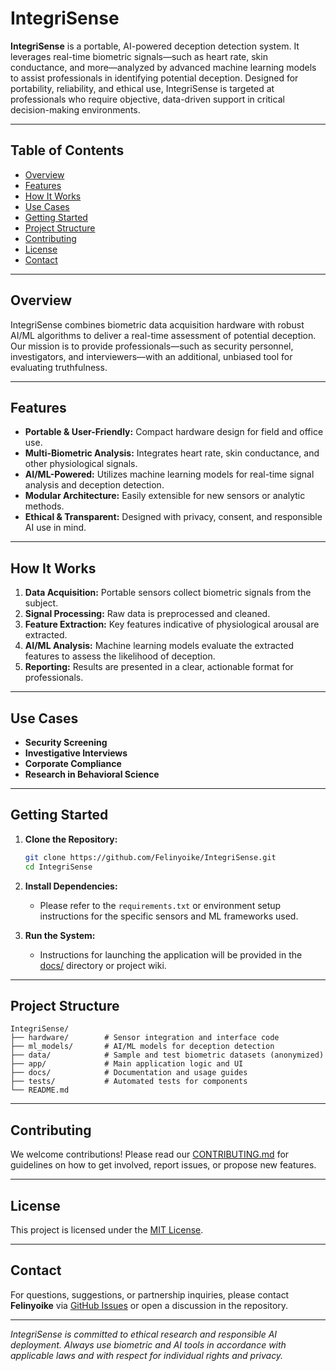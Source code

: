 # IntegriSense

**IntegriSense** is a portable, AI-powered deception detection system. It leverages real-time biometric signals—such as heart rate, skin conductance, and more—analyzed by advanced machine learning models to assist professionals in identifying potential deception. Designed for portability, reliability, and ethical use, IntegriSense is targeted at professionals who require objective, data-driven support in critical decision-making environments.

---

## Table of Contents

- [Overview](#overview)
- [Features](#features)
- [How It Works](#how-it-works)
- [Use Cases](#use-cases)
- [Getting Started](#getting-started)
- [Project Structure](#project-structure)
- [Contributing](#contributing)
- [License](#license)
- [Contact](#contact)

---

## Overview

IntegriSense combines biometric data acquisition hardware with robust AI/ML algorithms to deliver a real-time assessment of potential deception. Our mission is to provide professionals—such as security personnel, investigators, and interviewers—with an additional, unbiased tool for evaluating truthfulness.

---

## Features

- **Portable & User-Friendly:** Compact hardware design for field and office use.
- **Multi-Biometric Analysis:** Integrates heart rate, skin conductance, and other physiological signals.
- **AI/ML-Powered:** Utilizes machine learning models for real-time signal analysis and deception detection.
- **Modular Architecture:** Easily extensible for new sensors or analytic methods.
- **Ethical & Transparent:** Designed with privacy, consent, and responsible AI use in mind.

---

## How It Works

1. **Data Acquisition:** Portable sensors collect biometric signals from the subject.
2. **Signal Processing:** Raw data is preprocessed and cleaned.
3. **Feature Extraction:** Key features indicative of physiological arousal are extracted.
4. **AI/ML Analysis:** Machine learning models evaluate the extracted features to assess the likelihood of deception.
5. **Reporting:** Results are presented in a clear, actionable format for professionals.

---

## Use Cases

- **Security Screening**
- **Investigative Interviews**
- **Corporate Compliance**
- **Research in Behavioral Science**

---

## Getting Started

1. **Clone the Repository:**
   ```bash
   git clone https://github.com/Felinyoike/IntegriSense.git
   cd IntegriSense
   ```

2. **Install Dependencies:**
   - Please refer to the `requirements.txt` or environment setup instructions for the specific sensors and ML frameworks used.

3. **Run the System:**
   - Instructions for launching the application will be provided in the [docs/](docs/) directory or project wiki.

---

## Project Structure

```
IntegriSense/
├── hardware/        # Sensor integration and interface code
├── ml_models/       # AI/ML models for deception detection
├── data/            # Sample and test biometric datasets (anonymized)
├── app/             # Main application logic and UI
├── docs/            # Documentation and usage guides
├── tests/           # Automated tests for components
└── README.md
```

---

## Contributing

We welcome contributions! Please read our [CONTRIBUTING.md](CONTRIBUTING.md) for guidelines on how to get involved, report issues, or propose new features.

---

## License

This project is licensed under the [MIT License](LICENSE).

---

## Contact

For questions, suggestions, or partnership inquiries, please contact **Felinyoike** via [GitHub Issues](https://github.com/Felinyoike/IntegriSense/issues) or open a discussion in the repository.

---

*IntegriSense is committed to ethical research and responsible AI deployment. Always use biometric and AI tools in accordance with applicable laws and with respect for individual rights and privacy.*
